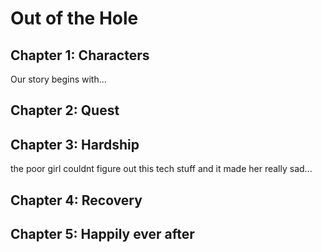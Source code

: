 # Out of the Hole

## Chapter 1: Characters

Our story begins with...


## Chapter 2: Quest


## Chapter 3: Hardship
the poor girl couldnt figure out this tech stuff and it made her really sad...


## Chapter 4: Recovery


## Chapter 5: Happily ever after

